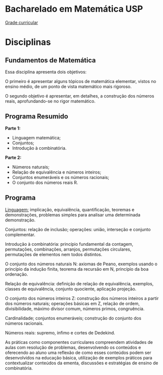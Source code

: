 # Bacharelado em Matemática USP

[Grade curricular](https://uspdigital.usp.br/jupiterweb/listarGradeCurricular?codcg=55&codcur=55030&codhab=200&tipo=N)

# Disciplinas

## Fundamentos de Matemática 

Essa disciplina apresenta dois objetivos: 

O primeiro é apresentar alguns tópicos de matemática elementar, vistos no ensino médio, de um ponto de vista matemático mais rigoroso. 

O segundo objetivo é apresentar, em detalhes, a construção dos números reais, aprofundando-se no rigor matemático.


## Programa Resumido

__Parte 1:__ 
- Linguagem matemática; 
- Conjuntos; 
- Introdução à combinatória.

__Parte 2:__ 
- Números naturais; 
- Relação de equivalência e números inteiros; 
- Conjuntos  enumeráveis e os números racionais; 
- O conjunto dos números reais R.

## Programa

[Linguagem:](./Documentos/A%20linguagem%20matemática.pdf) implicação, equivalência, quantificação, teoremas e demonstrações, problemas simples para analisar uma determinada demonstração.

Conjuntos: relação de inclusão; operações: união, interseção e conjunto complementar.

Introdução à combinatória: princípio fundamental da contagem, permutações, combinações, arranjos, permutações circulares, permutações de elementos nem todos distintos.

O conjunto dos números naturais N: axiomas de Peano, exemplos usando o princípio da indução finita, teorema da recursão em N, princípio da boa ordenação.

Relação de equivalência: definição de relação de equivalência, exemplos, classes de equivalência, conjunto quociente, aplicação projeção.

O conjunto dos números inteiros Z: construção dos números inteiros a partir dos números naturais; operações básicas em Z, relação de ordem, divisibilidade, máximo divisor comum, números primos, congruência.

Cardinalidade; conjuntos enumeráveis; construção do conjunto dos números racionais.

Números reais: supremo, ínfimo e cortes de Dedekind.

As práticas como componentes curriculares compreendem atividades de aulas com resolução de problemas, desenvolvendo os conteúdos e oferecendo ao aluno uma reflexão de como esses conteúdos podem ser desenvolvidos na educação básica, utilização de exemplos práticos para contextualizar conteúdos da ementa, discussões e estratégias de ensino de combinatória.